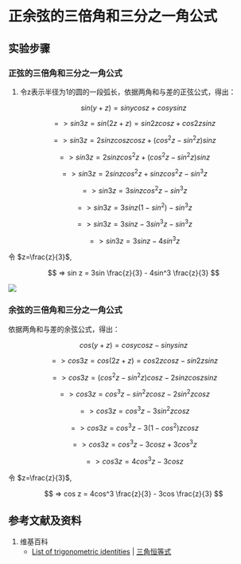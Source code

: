 # 正余弦的三倍角和三分之一角公式

## 实验步骤

### 正弦的三倍角和三分之一角公式

1. 令z表示半径为1的圆的一段弧长，依据两角和与差的正弦公式，得出：

$$ sin(y+z) = sin ycos z + cos ysin z $$

$$ => sin 3z = sin(2z+z) = sin 2zcos z + cos 2zsin z $$

$$ => sin 3z = 2sin zcos zcos z + (cos^2 z - sin^2 z)sin z $$

$$ => sin 3z = 2sin zcos^2 z + (cos^2 z - sin^2 z)sin z $$

$$ => sin 3z = 2sin zcos^2 z + sin zcos^2 z - sin^3 z $$

$$ => sin 3z = 3sin zcos^2 z - sin^3 z $$

$$ => sin 3z = 3sin z(1 - sin^2) - sin^3 z $$

$$ => sin 3z = 3sin z - 3sin^3 z - sin^3 z $$

$$ => sin 3z = 3sin z - 4sin^3 z $$

令 $z=\frac{z}{3}$, 

$$ => sin z = 3sin \frac{z}{3} - 4sin^3 \frac{z}{3} $$

![](/images/欧几里得几何/三角学/三角恒等式/正余弦的三倍角和三分之一角公式/11a2.jpg)

### 余弦的三倍角和三分之一角公式

依据两角和与差的余弦公式，得出：

$$ cos(y+z) = cos ycos z - sin ysin z $$

$$ => cos 3z = cos(2z+z) = cos 2zcos z - sin 2zsin z $$

$$ => cos 3z = (cos^2 z - sin^2 z)cos z - 2sin zcos zsin z $$

$$ => cos 3z = cos^3 z - sin^2 zcos z - 2sin^2 zcos z $$

$$ => cos 3z = cos^3 z - 3sin^2 zcos z $$

$$ => cos 3z = cos^3 z - 3(1-cos^2) zcos z $$

$$ => cos 3z = cos^3 z - 3cos z + 3cos^3 z $$

$$ => cos 3z = 4cos^3 z - 3cos z $$

令 $z=\frac{z}{3}$, 

$$ => cos z = 4cos^3 \frac{z}{3} - 3cos \frac{z}{3} $$

## 参考文献及资料

1. 维基百科
	- [List of trigonometric identities](https://en.wikipedia.org/wiki/List_of_trigonometric_identities) | [三角恒等式](https://zh.wikipedia.org/wiki/%E4%B8%89%E8%A7%92%E6%81%92%E7%AD%89%E5%BC%8F#%E8%A7%92%E7%9A%84%E5%92%8C%E5%B7%AE%E6%81%92%E7%AD%89%E5%BC%8F) 



